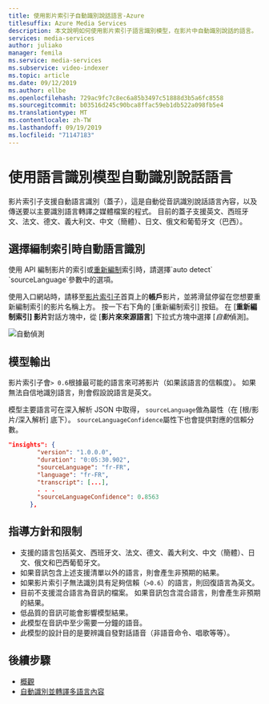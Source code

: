 ```yaml
---
title: 使用影片索引子自動識別說話語言-Azure
titlesuffix: Azure Media Services
description: 本文說明如何使用影片索引子語言識別模型，在影片中自動識別說話的語言。
services: media-services
author: juliako
manager: femila
ms.service: media-services
ms.subservice: video-indexer
ms.topic: article
ms.date: 09/12/2019
ms.author: ellbe
ms.openlocfilehash: 729ac9fc7c8ec6a85b3497c51888d3b5a6fc8558
ms.sourcegitcommit: b03516d245c90bca8ffac59eb1db522a098fb5e4
ms.translationtype: MT
ms.contentlocale: zh-TW
ms.lasthandoff: 09/19/2019
ms.locfileid: "71147183"
---
```

# <a name="automatically-identify-the-spoken-language-with-language-identification-model"></a>使用語言識別模型自動識別說話語言

影片索引子支援自動語言識別（蓋子），這是自動從音訊識別說話語言內容，以及傳送要以主要識別語言轉譯之媒體檔案的程式。 目前的蓋子支援英文、西班牙文、法文、德文、義大利文、中文（簡體）、日文、俄文和葡萄牙文（巴西）。 

## <a name="choosing-auto-language-identification-on-indexing"></a>選擇編制索引時自動語言識別

使用 API 編制影片的索引或[重新編制](https://api-portal.videoindexer.ai/docs/services/operations/operations/Re-Index-Video?)索引時，請選擇`auto detect` `sourceLanguage`參數中的選項。

使用入口網站時，請移至[影片索引子](https://www.videoindexer.ai/)首頁上的**帳戶**影片，並將滑鼠停留在您想要重新編制索引的影片名稱上方。 按一下右下角的 [重新編制索引] 按鈕。 在 [**重新編制索引] 影片**對話方塊中，從 [**影片來來源語言**] 下拉式方塊中選擇 [*自動*偵測]。

![自動偵測](./media/language-identification-model/auto-detect.png)

## <a name="model-output"></a>模型輸出

影片索引子會`> 0.6`根據最可能的語言來可將影片（如果該語言的信賴度）。 如果無法自信地識別語言，則會假設說語言是英文。 

模型主要語言可在深入解析 JSON 中取得， `sourceLanguage`做為屬性（在 [根/影片/深入解析] 底下）。 `sourceLanguageConfidence`屬性下也會提供對應的信賴分數。

```json
"insights": {
        "version": "1.0.0.0",
        "duration": "0:05:30.902",
        "sourceLanguage": "fr-FR",
        "language": "fr-FR",
        "transcript": [...],
        . . .
        "sourceLanguageConfidence": 0.8563
      },
```

## <a name="guidelines-and-limitations"></a>指導方針和限制

* 支援的語言包括英文、西班牙文、法文、德文、義大利文、中文（簡體）、日文、俄文和巴西葡萄牙文。
* 如果音訊包含上述支援清單以外的語言，則會產生非預期的結果。
* 如果影片索引子無法識別具有足夠信賴（`>0.6`）的語言，則回復語言為英文。
* 目前不支援混合語言為音訊的檔案。 如果音訊包含混合語言，則會產生非預期的結果。 
* 低品質的音訊可能會影響模型結果。
* 此模型在音訊中至少需要一分鐘的語音。
* 此模型的設計目的是要辨識自發對話語音（非語音命令、唱歌等等）。

## <a name="next-steps"></a>後續步驟

* [概觀](video-indexer-overview.md)
* [自動識別並轉譯多語言內容](multi-language-identification-transcription.md)

